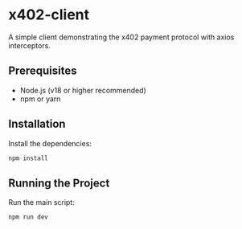 # x402-client

A simple client demonstrating the x402 payment protocol with axios interceptors.

## Prerequisites

- Node.js (v18 or higher recommended)
- npm or yarn

## Installation

Install the dependencies:

```bash
npm install
```

## Running the Project

Run the main script:

```bash
npm run dev
```
